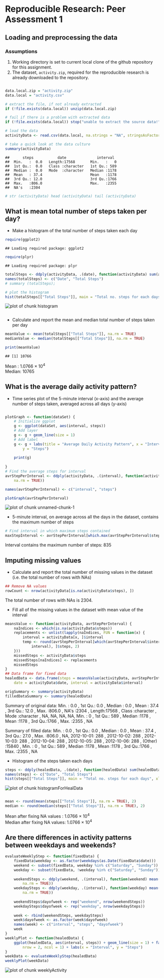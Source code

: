 # Reproducible Research: Peer Assessment 1


## Loading and preprocessing the data
### Assumptions
1. Working directory is set to current local clone of the github repository for this assignment.
2. The dataset, `activity.zip`, required for the reproducible research is already downloaded to the repository. 


```r

data.local.zip = "activity.zip"
data.local = "activity.csv"

# extract the file, if not already extracted
if (!file.exists(data.local)) unzip(data.local.zip)

# fail if there is a problem with extracted data
if (!file.exists(data.local)) stop("unable to extract the source data!")

# load the data
activityData <- read.csv(data.local, na.strings = "NA", stringsAsFactors = FALSE)

# take a quick look at the data culture
summary(activityData)
```

```
##      steps           date              interval   
##  Min.   :  0.0   Length:17568       Min.   :   0  
##  1st Qu.:  0.0   Class :character   1st Qu.: 589  
##  Median :  0.0   Mode  :character   Median :1178  
##  Mean   : 37.4                      Mean   :1178  
##  3rd Qu.: 12.0                      3rd Qu.:1766  
##  Max.   :806.0                      Max.   :2355  
##  NA's   :2304
```

```r
# str (activityData) head (activityData) tail (activityData)
```



## What is mean total number of steps taken per day?

- Make a histogram of the total number of steps taken each day

```r
require(ggplot2)
```

```
## Loading required package: ggplot2
```

```r
require(plyr)
```

```
## Loading required package: plyr
```

```r
totalSteps <- ddply(activityData, .(date), function(activityData) sum(activityData$steps))
names(totalSteps) <- c("Date", "Total Steps")
# summary (totalSteps);

# plot the histogram
hist(totalSteps[["Total Steps"]], main = "Total no. steps for each days", xlab = "Steps")
```

![plot of chunk histogram](figure/histogram.png) 

```r

```



- Calculate and report the mean and median total number of steps taken per day

```r
meanValue <- mean(totalSteps[["Total Steps"]], na.rm = TRUE)
medianValue <- median(totalSteps[["Total Steps"]], na.rm = TRUE)

print(meanValue)
```

```
## [1] 10766
```

Mean : 1.0766 &times; 10<sup>4</sup>      
Median: 10765



## What is the average daily activity pattern?

- Time series plot of the 5-minute interval (x-axis) and the average number of steps taken, averaged across all days (y-axis)


```r

plotGraph <- function(dataSet) {
    # Initialize ggplot
    g <- ggplot(dataSet, aes(interval, steps))
    # Add layer
    g <- g + geom_line(size = 1)
    # Add label
    g <- g + labs(title = "Average Daily Activity Pattern", x = "Interval", 
        y = "Steps")
    
    print(g)
    
}
# Find the average steps for interval
avrStepPerInterval <- ddply(activityData, .(interval), function(activityData) mean(activityData$steps, 
    na.rm = TRUE))

names(avrStepPerInterval) <- c("interval", "steps")

plotGraph(avrStepPerInterval)
```

![plot of chunk unnamed-chunk-1](figure/unnamed-chunk-1.png) 



- 5-minute interval, on average across all the days in the dataset, contains the maximum number of steps

```r
# Find interval in which maximum steps contained
maxStepInterval <- avrStepPerInterval[which.max(avrStepPerInterval$steps), ]$interval
```

Interval contains the maximum number of steps: 835




## Imputing missing values


- Calculate and report the total number of missing values in the dataset (i.e. the total number of rows with NAs)

```r
## Remove NA values
rowCount <- nrow(activityData[is.na(activityData$steps), ])
```

The total number of rows with NAs is 2304.


- Fill all of the missing values in the dataset with mean value of the interval

```r
meansValue <- function(activityData, avrStepPerInterval) {
    naIndices <- which(is.na(activityData$steps))
    replacements <- unlist(lapply(naIndices, FUN = function(x) {
        interval = activityData[x, ]$interval
        temp <- round(avrStepPerInterval[which(avrStepPerInterval$interval == 
            interval), ]$steps, 2)
    }))
    missedSteps <- activityData$steps
    missedSteps[naIndices] <- replacements
    missedSteps
}
## Data frame for fixed data
healedData <- data.frame(steps = meansValue(activityData, avrStepPerInterval), 
    date = activityData$date, interval = activityData$interval)

origSummary <- summary(activityData)
filledDataSummary <- summary(healedData)
```

Summary of original data: Min.   :  0.0  , 1st Qu.:  0.0  , Median :  0.0  , Mean   : 37.4  , 3rd Qu.: 12.0  , Max.   :806.0  , NA's   :2304  , Length:17568      , Class :character  , Mode  :character  , NA, NA, NA, NA, Min.   :   0  , 1st Qu.: 589  , Median :1178  , Mean   :1178  , 3rd Qu.:1766  , Max.   :2355  , NA

Summary of filled data: Min.   :  0.0  , 1st Qu.:  0.0  , Median :  0.0  , Mean   : 37.4  , 3rd Qu.: 27.0  , Max.   :806.0  , NA, 2012-10-01:  288  , 2012-10-02:  288  , 2012-10-03:  288  , 2012-10-04:  288  , 2012-10-05:  288  , 2012-10-06:  288  , (Other)   :15840  , Min.   :   0  , 1st Qu.: 589  , Median :1178  , Mean   :1178  , 3rd Qu.:1766  , Max.   :2355  , NA



- Histogram of the steps taken each days

```r
steps <- ddply(healedData, .(date), function(healedData) sum(healedData$steps))
names(steps) <- c("Date", "Total Steps")
hist(steps[["Total Steps"]], main = "Total no. steps for each days", xlab = "Steps")
```

![plot of chunk histogramForHealData](figure/histogramForHealData.png) 

```r

mean <- round(mean(steps[["Total Steps"]], na.rm = TRUE), 2)
median <- round(median(steps[["Total Steps"]], na.rm = TRUE), 2)
```

Mean after fixing NA values : 1.0766 &times; 10<sup>4</sup>      
Median after fixing NA values: 1.0766 &times; 10<sup>4</sup>



## Are there differences in activity patterns between weekdays and weekends?


```r
evaluateWeeklyStep <- function(fixedData) {
    fixedData$weekday <- as.factor(weekdays(as.Date(fixedData$date)))
    weekend <- subset(fixedData, weekday %in% c("Saturday", "Sunday"))
    weekday <- subset(fixedData, !weekday %in% c("Saturday", "Sunday"))
    
    weekendSteps <- ddply(weekend, .(interval), function(weekend) mean(weekend$steps, 
        na.rm = TRUE))
    weekdaySteps <- ddply(weekday, .(interval), function(weekday) mean(weekday$steps, 
        na.rm = TRUE))
    
    weekendSteps$dayofweek <- rep("weekend", nrow(weekendSteps))
    weekdaySteps$dayofweek <- rep("weekday", nrow(weekdaySteps))
    
    week <- rbind(weekendSteps, weekdaySteps)
    week$dayofweek <- as.factor(week$dayofweek)
    names(week) <- c("interval", "steps", "dayofweek")
    week
}
weeklyPlot <- function(healedData) {
    ggplot(healedData, aes(interval, steps)) + geom_line(size = 1) + facet_wrap(~dayofweek, 
        nrow = 2, ncol = 1) + labs(x = "Interval", y = "Steps")
}
weekData <- evaluateWeeklyStep(healedData)
weeklyPlot(weekData)
```

![plot of chunk weeklyActivity](figure/weeklyActivity.png) 

